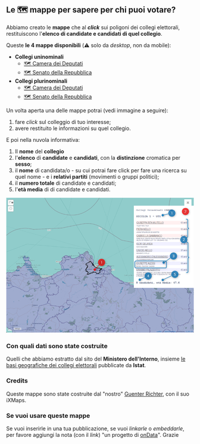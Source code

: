 ## Le 🗺️ mappe per sapere per chi puoi votare?

Abbiamo creato le **mappe** che al _**click**_ sui poligoni dei collegi elettorali, restituiscono l'**elenco di candidate e candidati di quel collegio**.

Queste **le 4 mappe disponibili** (⚠️ solo da *desktop*, non da mobile):

- **Collegi uninominali**
  - [🗺️ Camera dei Deputati](https://gjrichter.github.io/ixmaps/ui/dispatch.htm?ui=view&basemap=ll&legend=1&project=https://raw.githubusercontent.com/gjrichter/viz/master/Elezioni/Politiche/2022/ixmaps_project_CAMERA_CollegiUNINOMINALI_2020_candidati_poligoni_coalizioni.json)
  - [🗺️ Senato della Repubblica](https://gjrichter.github.io/ixmaps/ui/dispatch.htm?ui=view&basemap=ll&legend=1&project=https://raw.githubusercontent.com/gjrichter/viz/master/Elezioni/Politiche/2022/ixmaps_project_SENATO_CollegiUNINOMINALI_2020_candidati_poligoni_coalizioni.json)
- **Collegi plurinominali**
  - [🗺️ Camera dei Deputati](https://gjrichter.github.io/ixmaps/ui/dispatch.htm?ui=view&basemap=ll&legend=1&project=https://raw.githubusercontent.com/gjrichter/viz/master/Elezioni/Politiche/2022/ixmaps_project_CAMERA_CollegiPLURINOMINALI_2020_candidati_poligoni.json)
  - [🗺️ Senato della Repubblica](https://gjrichter.github.io/ixmaps/ui/dispatch.htm?ui=view&basemap=ll&legend=1&project=https://raw.githubusercontent.com/gjrichter/viz/master/Elezioni/Politiche/2022/ixmaps_project_SENATO_CollegiPLURINOMINALI_2020_candidati_poligoni.json)


Un volta aperta una delle mappe potrai (vedi immagine a seguire):

1. fare *click* sul colleggio di tuo interesse;
2. avere restituito le informazioni su quel collegio.

E poi nella nuvola informativa:

1. Il **nome** del **collegio**
2. l'**elenco** di **candidate** e **candidati**, con la **distinzione** cromatica per **sesso**;
3. il **nome** di candidata/o - su cui potrai fare click per fare una ricerca su quel nome - e i **relativi partiti** (movimenti o gruppi politici);
4. il **numero totale** di candidate e candidati;
5. l'**età media** di di candidate e candidati.


![](imgs/mappa-liste.png)


### Con quali dati sono state costruite

Quelli che abbiamo estratto dal sito del **Ministero dell'Interno**, insieme [le basi geografiche dei collegi elettorali](https://www.istat.it/it/archivio/273443) pubblicate da **Istat**.

### Credits

Queste mappe sono state costruite dal "nostro" [Guenter Richter](https://twitter.com/grichter), con il suo iXMaps.

### Se vuoi usare queste mappe

Se vuoi inserirle in una tua pubblicazione, se vuoi *linkarle* o *embeddarle*, per favore aggiungi la nota (con il *link*) "un progetto di [onData](https://github.com/ondata/elezioni-politiche-2022)". Grazie
